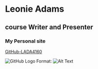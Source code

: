 
# Leonie Adams
## course Writer and Presenter

### My Personal site
[GitHub-LADA4160](https://github.com/ladams4160)

![GitHub Logo](https://www.liveabout.com/thmb/b_XjAEyjRIBb-loREyq24Dmg4Sg=/1000x1000/filters:no_upscale():max_bytes(150000):strip_icc()/bart-simpson-58fe1f773df78ca159b60cc2.jpg)
Format: ![Alt Text](url)

<!--
**ladams4160/ladams4160** is a ✨ _special_ ✨ repository because its `README.md` (this file) appears on your GitHub profile.

Here are some ideas to get you started:

- 🔭 I’m currently working on ...
- 🌱 I’m currently learning ...
- 👯 I’m looking to collaborate on ...
- 🤔 I’m looking for help with ...
- 💬 Ask me about ...
- 📫 How to reach me: ...
- 😄 Pronouns: ...
- ⚡ Fun fact: ...
Your readme should include:
- 
- an image from google images
- a blockquote

-->
